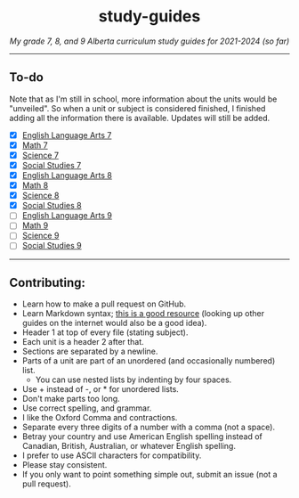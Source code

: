 <div align=center>

# study-guides

*My grade 7, 8, and 9 Alberta curriculum study guides for 2021-2024 (so far)*

</div>

---

## To-do

Note that as I'm still in school, more information about the units would be "unveiled". So when a unit or subject is considered finished, I finished adding all the information there is available. Updates will still be added.

+ [x] [English Language Arts 7](grade-7/english.md)
+ [x] [Math 7](grade-7/math.md)
+ [x] [Science 7](grade-7/science.md)
+ [x] [Social Studies 7](grade-7/social.md)
+ [x] [English Language Arts 8](grade-8/english.md)
+ [x] [Math 8](grade-8/math.md)
+ [x] [Science 8](grade-8/science.md)
+ [x] [Social Studies 8](grade-8/social.md)
+ [ ] [English Language Arts 9](grade-9/english.md)
+ [ ] [Math 9](grade-9/math.md)
+ [ ] [Science 9](grade-9/science.md)
+ [ ] [Social Studies 9](grade-9/social.md)

---

## Contributing:

+ Learn how to make a pull request on GitHub.
+ Learn Markdown syntax; [this is a good resource](https://learnxinyminutes.com/docs/markdown/) (looking up other guides on the internet would also be a good idea).
+ Header 1 at top of every file (stating subject).
+ Each unit is a header 2 after that.
+ Sections are separated by a newline.
+ Parts of a unit are part of an unordered (and occasionally numbered) list.
    + You can use nested lists by indenting by four spaces.
+ Use + instead of -, or * for unordered lists.
+ Don't make parts too long.
+ Use correct spelling, and grammar.
+ I like the Oxford Comma and contractions.
+ Separate every three digits of a number with a comma (not a space).
+ Betray your country and use American English spelling instead of Canadian, British, Australian, or whatever English spelling.
+ I prefer to use ASCII characters for compatibility.
+ Please stay consistent.
+ If you only want to point something simple out, submit an issue (not a pull request).
